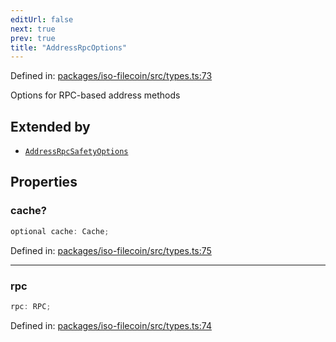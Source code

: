 ```yaml
---
editUrl: false
next: true
prev: true
title: "AddressRpcOptions"
---
```


Defined in: [packages/iso-filecoin/src/types.ts:73](https://github.com/hugomrdias/filecoin/blob/785c3411e0df74cabd3b2718e9d4a52c466ba914/packages/iso-filecoin/src/types.ts#L73)

Options for RPC-based address methods

## Extended by

- [`AddressRpcSafetyOptions`](/api/address/interfaces/addressrpcsafetyoptions/)

## Properties

### cache?

```ts
optional cache: Cache;
```

Defined in: [packages/iso-filecoin/src/types.ts:75](https://github.com/hugomrdias/filecoin/blob/785c3411e0df74cabd3b2718e9d4a52c466ba914/packages/iso-filecoin/src/types.ts#L75)

***

### rpc

```ts
rpc: RPC;
```

Defined in: [packages/iso-filecoin/src/types.ts:74](https://github.com/hugomrdias/filecoin/blob/785c3411e0df74cabd3b2718e9d4a52c466ba914/packages/iso-filecoin/src/types.ts#L74)
